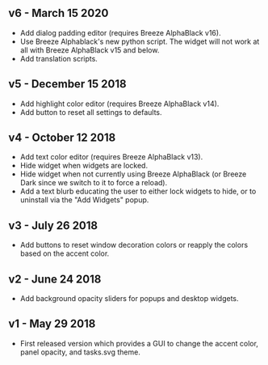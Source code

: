 ## v6 - March 15 2020

* Add dialog padding editor (requires Breeze AlphaBlack v16).
* Use Breeze Alphablack's new python script. The widget will not work at all with Breeze AlphaBlack v15 and below.
* Add translation scripts.

## v5 - December 15 2018

* Add highlight color editor (requires Breeze AlphaBlack v14).
* Add button to reset all settings to defaults.

## v4 - October 12 2018

* Add text color editor (requires Breeze AlphaBlack v13).
* Hide widget when widgets are locked.
* Hide widget when not currently using Breeze AlphaBlack (or Breeze Dark since we switch to it to force a reload).
* Add a text blurb educating the user to either lock widgets to hide, or to uninstall via the "Add Widgets" popup.

## v3 - July 26 2018

* Add buttons to reset window decoration colors or reapply the colors based on the accent color.

## v2 - June 24 2018

* Add background opacity sliders for popups and desktop widgets.

## v1 - May 29 2018

* First released version which provides a GUI to change the accent color, panel opacity, and tasks.svg theme.
